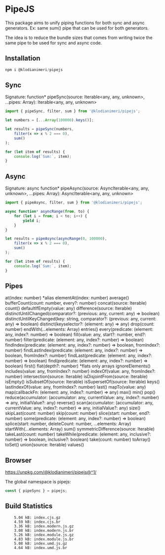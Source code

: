 # PipeJS

This package aims to unify piping functions for both sync and async generators. Ex: same sum() pipe that can be used for both generators. 

The idea is to reduce the bundle sizes that comes from writing twice the same pipe to be used for sync and async code.

## Installation

```js
npm i @klodianimeri/pipejs
```

## Sync

Signature: function* pipeSync(source: Iterable<any, any, unknown>, ...pipes: Array<Pipe>): Iterable<any, any, unknown>

```js
import { pipeSync, filter, sum } from '@klodianimeri/pipejs';

let numbers = [...Array(100000).keys()];

let results = pipeSync(numbers,
    filter(x => x % 2 === 0),
    sum()
);

for (let item of results) {
    console.log(`Sum:`, item);
}
```

## Async

Signature: async function* pipeAsync(source: AsyncIterable<any, any, unknown>, ...pipes: Array<Pipe>): AsyncIterable<any, any, unknown>

```js
import { pipeAsync, filter, sum } from '@klodianimeri/pipejs';

async function* asyncRange(from, to) {
    for (let i = from; i < to; i++) {
        yield i;
    }
}

let results = pipeAsync(asyncRange(0, 100000),
    filter(x => x % 2 === 0),
    sum()
);

for (let item of results) {
    console.log(`Sum:`, item);
}
```

## Pipes

at(index: number) *alias elementAt(index: number)
average()
bufferCount(count: number, every?: number)
concat(source: Iterable)
count()
defaultIfEmpty(value: any)
difference(source: Iterable)
distinctUntilChanged(comparator?: (previous: any, current: any) => boolean)
distinctUntilKeyChanged(key: string, comparator?: (previous: any, current: any) => boolean)
distinct(keyselector?: (element: any) => any)
drop(count: number)
endWith(...elements: Array)
entries()
every(predicate: (element: any, index?: number) => boolean)
fill(value: any, start?: number, end?: number)
filter(predicate: (element: any, index?: number) => boolean)
findIndex(predicate: (element: any, index?: number) => boolean, fromIndex?: number)
findLastIndex(predicate: (element: any, index?: number) => boolean, fromIndex?: number)
findLast(predicate: (element: any, index?: number) => boolean)
find(predicate: (element: any, index?: number) => boolean)
first()
flat(depth?: number) *flats only arrays
ignoreElements()
includes(value: any, fromIndex?: number)
indexOf(value: any, fromIndex?: number)
intersection(source: Iterable)
isDisjointFrom(source: Iterable)
isEmpty()
isSubsetOf(source: Iterable)
isSupersetOf(source: Iterable)
keys()
lastIndexOf(value: any, fromIndex?: number)
last()
mapTo(value: any)
map(callbackFn: (element: any, index?: number) => any)
max()
min()
pop()
reduce(accumulator: (accumulator: any, currentValue: any, index?: number) => any, initialValue?: any)
reverse()
scan(accumulator: (accumulator: any, currentValue: any, index?: number) => any, initialValue?: any)
size()
skipLast(count: number)
skip(count: number)
slice(start: number, end?: number)
some(predicate: (element: any, index?: number) => boolean)
splice(start: number, deleteCount: number, ...elements: Array)
startWith(...elements: Array)
sum()
symmetricDifference(source: Iterable)
takeLast(count: number)
takeWhile(predicate: (element: any, inclusive?: number) => boolean, inclusive?: boolean)
take(count: number)
toArray()
toSet()
union(source: Iterable)
values()

## Browser

https://unpkg.com/@klodianimeri/pipejs@^1/

The global namespace is pipejs:

```js
const { pipeSync } = pipejs;
```

## Build Statistics

```
    5.04 kB: index.cjs.gz
    4.59 kB: index.cjs.br
    3.36 kB: index.modern.js.gz
    3.08 kB: index.modern.js.br
    5.26 kB: index.module.js.gz
    4.83 kB: index.module.js.br
    5.08 kB: index.umd.js.gz
    4.64 kB: index.umd.js.br
 ```